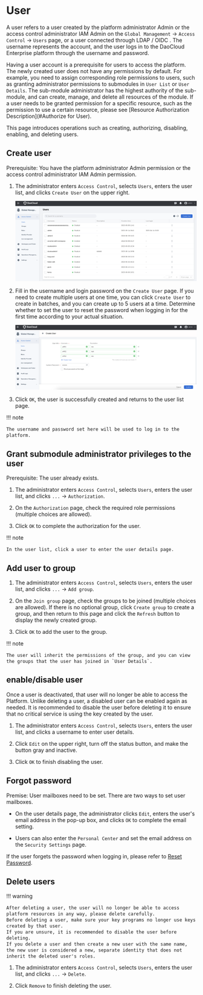 # User

A user refers to a user created by the platform administrator Admin or the access control administrator IAM Admin on the `Global Management` -> `Access Control` -> `Users` page, or a user connected through LDAP / OIDC .
The username represents the account, and the user logs in to the DaoCloud Enterprise platform through the username and password.

Having a user account is a prerequisite for users to access the platform. The newly created user does not have any permissions by default. For example, you need to assign corresponding role permissions to users, such as granting administrator permissions to submodules in `User List` or `User Details`.
The sub-module administrator has the highest authority of the sub-module, and can create, manage, and delete all resources of the module.
If a user needs to be granted permission for a specific resource, such as the permission to use a certain resource, please see [Resource Authorization Description](#Authorize for User).

This page introduces operations such as creating, authorizing, disabling, enabling, and deleting users.

## Create user

Prerequisite: You have the platform administrator Admin permission or the access control administrator IAM Admin permission.

1. The administrator enters `Access Control`, selects `Users`, enters the user list, and clicks `Create User` on the upper right.

    ![create user](../../images/createuser01.png)

2. Fill in the username and login password on the `Create User` page. If you need to create
   multiple users at one time, you can click `Create User` to create in batches, and you can
   create up to 5 users at a time. Determine whether to set the user to reset the password
   when logging in for the first time according to your actual situation.

    ![create user](../../images/createuser02.png)

3. Click `OK`, the user is successfully created and returns to the user list page.

!!! note

    The username and password set here will be used to log in to the platform.

## Grant submodule administrator privileges to the user

Prerequisite: The user already exists.

1. The administrator enters `Access Control`, selects `Users`, enters the user list, and clicks `...` -> `Authorization`.

    

2. On the `Authorization` page, check the required role permissions (multiple choices are allowed).

    

3. Click `OK` to complete the authorization for the user.

!!! note

    In the user list, click a user to enter the user details page.

## Add user to group

1. The administrator enters `Access Control`, selects `Users`, enters the user list, and clicks `...` -> `Add group`.

    

2. On the `Join group` page, check the groups to be joined (multiple choices are allowed). If there is no optional group, click `Create group` to create a group, and then return to this page and click the `Refresh` button to display the newly created group.

    

3. Click `OK` to add the user to the group.

!!! note

    The user will inherit the permissions of the group, and you can view the groups that the user has joined in `User Details`.

## enable/disable user

Once a user is deactivated, that user will no longer be able to access the Platform. Unlike deleting a user, a disabled user can be enabled again as needed. It is recommended to disable the user before deleting it to ensure that no critical service is using the key created by the user.

1. The administrator enters `Access Control`, selects `Users`, enters the user list, and clicks a username to enter user details.

    

2. Click `Edit` on the upper right, turn off the status button, and make the button gray and inactive.

    

3. Click `OK` to finish disabling the user.

## Forgot password

Premise: User mailboxes need to be set. There are two ways to set user mailboxes.

- On the user details page, the administrator clicks `Edit`, enters the user's email address in the pop-up box, and clicks `OK` to complete the email setting.

    

- Users can also enter the `Personal Center` and set the email address on the `Security Settings` page.

    

If the user forgets the password when logging in, please refer to [Reset Password](../password.md).

## Delete users

!!! warning

    After deleting a user, the user will no longer be able to access platform resources in any way, please delete carefully.
    Before deleting a user, make sure your key programs no longer use keys created by that user.
    If you are unsure, it is recommended to disable the user before deleting.
    If you delete a user and then create a new user with the same name, the new user is considered a new, separate identity that does not inherit the deleted user's roles.

1. The administrator enters `Access Control`, selects `Users`, enters the user list, and clicks `...` -> `Delete`.

    

2. Click `Remove` to finish deleting the user.

    